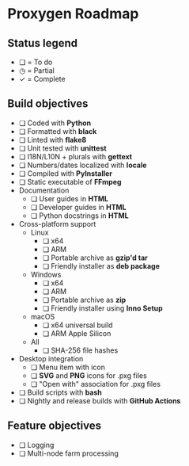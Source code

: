 # Proxygen Roadmap

## Status legend

- ❏ = To do
- ◷ = Partial
- ✓ = Complete

## Build objectives

- ❏ Coded with **Python**
- ❏ Formatted with **black**
- ❏ Linted with **flake8**
- ❏ Unit tested with **unittest**
- ❏ I18N/L10N + plurals with **gettext**
- ❏ Numbers/dates localized with **locale**
- ❏ Compiled with **PyInstaller**
- ❏ Static executable of **FFmpeg**
- Documentation
  - ❏ User guides in **HTML**
  - ❏ Developer guides in **HTML**
  - ❏ Python docstrings in **HTML**
- Cross-platform support
  - Linux
    - ❏ x64
    - ❏ ARM
    - ❏ Portable archive as **gzip'd tar**
    - ❏ Friendly installer as **deb package**
  - Windows
    - ❏ x64
    - ❏ ARM
    - ❏ Portable archive as **zip**
    - ❏ Friendly installer using **Inno Setup**
  - macOS
    - ❏ x64 universal build
    - ❏ ARM Apple Silicon
  - All
    - ❏ SHA-256 file hashes
- Desktop integration
  - ❏ Menu item with icon
  - ❏ **SVG** and **PNG** icons for .pxg files
  - ❏ "Open with" association for .pxg files
- ❏ Build scripts with **bash**
- ❏ Nightly and release builds with **GitHub Actions**

## Feature objectives

- ❏ Logging
- ❏ Multi-node farm processing
